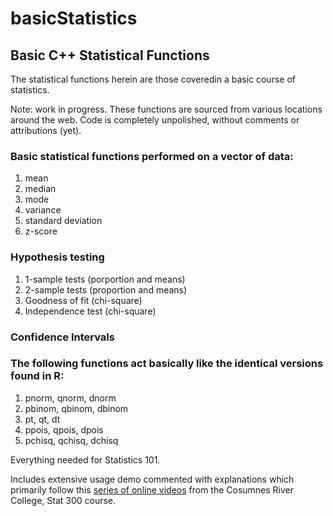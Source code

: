 # basicStatistics
## Basic C++ Statistical Functions

The statistical functions herein are those coveredin a basic course of statistics.

Note: work in progress. These functions are sourced from various locations around the web. Code is completely unpolished, without comments or attributions (yet).
 
### Basic statistical functions performed on a vector of data:
<ol>
  <li>mean</li>
  <li>median</li>
  <li>mode</li>
  <li>variance</li>
  <li>standard deviation</li>
  <li>z-score</li>
</ol>

### Hypothesis testing
<ol>
 <li>1-sample tests (porportion and means)</li>
 <li>2-sample tests (proportion and means)</li>
 <li>Goodness of fit (chi-square)</li>
 <li>Independence test (chi-square)</li>
</ol>

### Confidence Intervals

### The following functions act basically like the identical versions found in R:
<ol>
  <li>pnorm, qnorm, dnorm</li>
  <li>pbinom, qbinom, dbinom</li>
  <li>pt, qt, dt</li>
  <li>ppois, qpois, dpois</li>
  <li>pchisq, qchisq, dchisq</li>
</ol>

Everything needed for Statistics 101.

Includes extensive usage demo commented with explanations which primarily follow this <a href="https://www.youtube.com/watch?v=pEmF0-S1I6s&list=PLzlz5Ed1uSVGSBi2biRNCCwvdadhn1CLD">series of online videos</a> from the Cosumnes River College, Stat 300 course.
